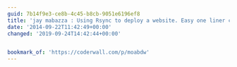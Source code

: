 ```yaml
---
guid: 7b14f9e3-ce8b-4c45-b8cb-9051e6196ef8
title: 'jay mabazza : Using Rsync to deploy a website. Easy one liner command'
date: '2014-09-22T11:42:49+00:00'
changed: '2019-09-24T14:42:44+00:00'


bookmark_of: 'https://coderwall.com/p/moabdw'
---
```




